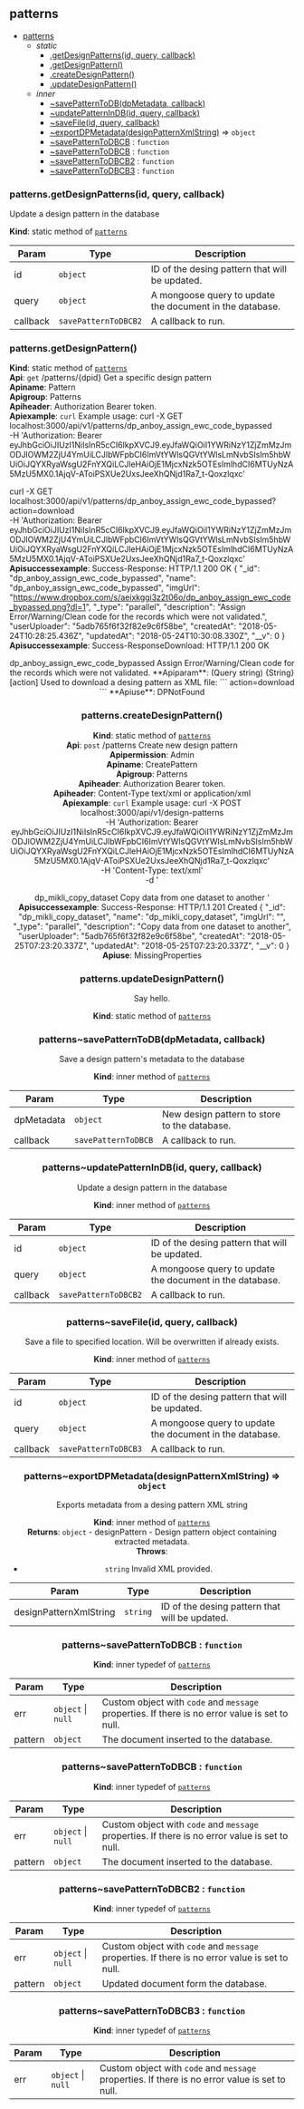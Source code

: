 <a name="module_patterns"></a>

## patterns

* [patterns](#module_patterns)
    * _static_
        * [.getDesignPatterns(id, query, callback)](#module_patterns.getDesignPatterns)
        * [.getDesignPattern()](#module_patterns.getDesignPattern)
        * [.createDesignPattern()](#module_patterns.createDesignPattern)
        * [.updateDesignPattern()](#module_patterns.updateDesignPattern)
    * _inner_
        * [~savePatternToDB(dpMetadata, callback)](#module_patterns..savePatternToDB)
        * [~updatePatternInDB(id, query, callback)](#module_patterns..updatePatternInDB)
        * [~saveFile(id, query, callback)](#module_patterns..saveFile)
        * [~exportDPMetadata(designPatternXmlString)](#module_patterns..exportDPMetadata) ⇒ <code>object</code>
        * [~savePatternToDBCB](#module_patterns..savePatternToDBCB) : <code>function</code>
        * [~savePatternToDBCB](#module_patterns..savePatternToDBCB) : <code>function</code>
        * [~savePatternToDBCB2](#module_patterns..savePatternToDBCB2) : <code>function</code>
        * [~savePatternToDBCB3](#module_patterns..savePatternToDBCB3) : <code>function</code>

<a name="module_patterns.getDesignPatterns"></a>

### patterns.getDesignPatterns(id, query, callback)
Update a design pattern in the database

**Kind**: static method of [<code>patterns</code>](#module_patterns)  

| Param | Type | Description |
| --- | --- | --- |
| id | <code>object</code> | ID of the desing pattern that will be updated. |
| query | <code>object</code> | A mongoose query to update the document in the database. |
| callback | <code>savePatternToDBCB2</code> | A callback to run. |

<a name="module_patterns.getDesignPattern"></a>

### patterns.getDesignPattern()
**Kind**: static method of [<code>patterns</code>](#module_patterns)  
**Api**: <code>get</code> /patterns/{dpid} Get a specific design pattern  
**Apiname**: Pattern  
**Apigroup**: Patterns  
**Apiheader**: Authorization Bearer token.  
**Apiexample**: <code>curl</code> Example usage:   curl -X GET localhost:3000/api/v1/patterns/dp_anboy_assign_ewc_code_bypassed  \     -H 'Authorization: Bearer eyJhbGciOiJIUzI1NiIsInR5cCI6IkpXVCJ9.eyJfaWQiOiI1YWRiNzY1ZjZmMzJmODJlOWM2ZjU4YmUiLCJlbWFpbCI6ImVtYWlsQGVtYWlsLmNvbSIsIm5hbWUiOiJQYXRyaWsgU2FnYXQiLCJleHAiOjE1MjcxNzk5OTEsImlhdCI6MTUyNzA5MzU5MX0.1AjqV-AToiPSXUe2UxsJeeXhQNjd1Ra7_t-Qoxzlqxc'    curl -X GET localhost:3000/api/v1/patterns/dp_anboy_assign_ewc_code_bypassed?action=download  \     -H 'Authorization: Bearer eyJhbGciOiJIUzI1NiIsInR5cCI6IkpXVCJ9.eyJfaWQiOiI1YWRiNzY1ZjZmMzJmODJlOWM2ZjU4YmUiLCJlbWFpbCI6ImVtYWlsQGVtYWlsLmNvbSIsIm5hbWUiOiJQYXRyaWsgU2FnYXQiLCJleHAiOjE1MjcxNzk5OTEsImlhdCI6MTUyNzA5MzU5MX0.1AjqV-AToiPSXUe2UxsJeeXhQNjd1Ra7_t-Qoxzlqxc'  
**Apisuccessexample**: Success-Response:HTTP/1.1 200 OK{  "_id": "dp_anboy_assign_ewc_code_bypassed",  "name": "dp_anboy_assign_ewc_code_bypassed",  "imgUrl": "https://www.dropbox.com/s/aeixkggi3z2t06o/dp_anboy_assign_ewc_code_bypassed.png?dl=1",  "_type": "parallel",  "description": "Assign Error/Warning/Clean code for the records which were not validated.",  "userUploader": "5adb765f6f32f82e9c6f58be",  "createdAt": "2018-05-24T10:28:25.436Z",  "updatedAt": "2018-05-24T10:30:08.330Z",  "__v": 0}  
**Apisuccessexample**: Success-ResponseDownload:HTTP/1.1 200 OK<?xml version="1.0" encoding="UTF-8"?><DSExport><Header CharacterSet="CP1252" ExportingTool="IBM InfoSphere DataStage Export (External)" ToolVersion="8" ServerName="DEV-INFOSPHERE.COM" ToolInstanceID="IDSS_DEV_01" Date="2014-10-08" Time="10:31:51" ServerVersion="9.1" ClientInstallPath="C:\InformationServer91\Clients\Classic"/><Job Identifier="dp_anboy_assign_ewc_code_bypassed" DateModified="2014-10-01" TimeModified="11.13.08"><Record Identifier="ROOT" Type="JobDefn" Readonly="0"><Property Name="Name">dp_anboy_assign_ewc_code_bypassed</Property><Property Name="Description">Assign Error/Warning/Clean code for the records which were not validated.</Property><!-- REST OF THE CONTENT WAS COMMENTED OUT --> </Job></DSExport>  
**Apiparam**: (Query string) {String} [action] Used to download a desing pattern as XML file:```action=download```  
**Apiuse**: DPNotFound  
<a name="module_patterns.createDesignPattern"></a>

### patterns.createDesignPattern()
**Kind**: static method of [<code>patterns</code>](#module_patterns)  
**Api**: <code>post</code> /patterns Create new design pattern  
**Apipermission**: Admin  
**Apiname**: CreatePattern  
**Apigroup**: Patterns  
**Apiheader**: Authorization Bearer token.  
**Apiheader**: Content-Type text/xml or application/xml  
**Apiexample**: <code>curl</code> Example usage:      curl -X POST localhost:3000/api/v1/design-patterns \      -H 'Authorization: Bearer eyJhbGciOiJIUzI1NiIsInR5cCI6IkpXVCJ9.eyJfaWQiOiI1YWRiNzY1ZjZmMzJmODJlOWM2ZjU4YmUiLCJlbWFpbCI6ImVtYWlsQGVtYWlsLmNvbSIsIm5hbWUiOiJQYXRyaWsgU2FnYXQiLCJleHAiOjE1MjcxNzk5OTEsImlhdCI6MTUyNzA5MzU5MX0.1AjqV-AToiPSXUe2UxsJeeXhQNjd1Ra7_t-Qoxzlqxc' \      -H 'Content-Type: text/xml' \      -d '<?xml version="1.0" encoding="UTF-8"?>        <DSExport>        <Header CharacterSet="CP1252" ExportingTool="IBM InfoSphere DataStage Export" ToolVersion="8" ServerName="DEV-INFOSPHERE-E002.IKEADT.COM" ToolInstanceID="IDSS_DEV_01" Date="2014-10-08" Time="10.23.20" ServerVersion="9.1" />        <Job Identifier="dp_mikli_copy_dataset" DateModified="2014-08-13" TimeModified="10.49.29">        <Record Identifier="ROOT" Type="JobDefn" Readonly="0">        <Property Name="Name">dp_mikli_copy_dataset</Property>        <Property Name="Description">Copy data from one dataset to another</Property>        <!-- REST OF THE CONTENT WAS COMMENTED OUT -->         </Job>        </DSExport>        '  
**Apisuccessexample**: Success-Response:HTTP/1.1 201 Created{  "_id": "dp_mikli_copy_dataset",  "name": "dp_mikli_copy_dataset",  "imgUrl": "",  "_type": "parallel",  "description": "Copy data from one dataset to another",  "userUploader": "5adb765f6f32f82e9c6f58be",  "createdAt": "2018-05-25T07:23:20.337Z",  "updatedAt": "2018-05-25T07:23:20.337Z",  "__v": 0}  
**Apiuse**: MissingProperties  
<a name="module_patterns.updateDesignPattern"></a>

### patterns.updateDesignPattern()
Say hello.

**Kind**: static method of [<code>patterns</code>](#module_patterns)  
<a name="module_patterns..savePatternToDB"></a>

### patterns~savePatternToDB(dpMetadata, callback)
Save a design pattern's metadata to the database

**Kind**: inner method of [<code>patterns</code>](#module_patterns)  

| Param | Type | Description |
| --- | --- | --- |
| dpMetadata | <code>object</code> | New design pattern to store to the database. |
| callback | <code>savePatternToDBCB</code> | A callback to run. |

<a name="module_patterns..updatePatternInDB"></a>

### patterns~updatePatternInDB(id, query, callback)
Update a design pattern in the database

**Kind**: inner method of [<code>patterns</code>](#module_patterns)  

| Param | Type | Description |
| --- | --- | --- |
| id | <code>object</code> | ID of the desing pattern that will be updated. |
| query | <code>object</code> | A mongoose query to update the document in the database. |
| callback | <code>savePatternToDBCB2</code> | A callback to run. |

<a name="module_patterns..saveFile"></a>

### patterns~saveFile(id, query, callback)
Save a file to specified location. Will be overwritten if already exists.

**Kind**: inner method of [<code>patterns</code>](#module_patterns)  

| Param | Type | Description |
| --- | --- | --- |
| id | <code>object</code> | ID of the desing pattern that will be updated. |
| query | <code>object</code> | A mongoose query to update the document in the database. |
| callback | <code>savePatternToDBCB3</code> | A callback to run. |

<a name="module_patterns..exportDPMetadata"></a>

### patterns~exportDPMetadata(designPatternXmlString) ⇒ <code>object</code>
Exports metadata from a desing pattern XML string

**Kind**: inner method of [<code>patterns</code>](#module_patterns)  
**Returns**: <code>object</code> - designPattern - Design pattern object containing extracted metadata.  
**Throws**:

- <code>string</code> Invalid XML provided.


| Param | Type | Description |
| --- | --- | --- |
| designPatternXmlString | <code>string</code> | ID of the desing pattern that will be updated. |

<a name="module_patterns..savePatternToDBCB"></a>

### patterns~savePatternToDBCB : <code>function</code>
**Kind**: inner typedef of [<code>patterns</code>](#module_patterns)  

| Param | Type | Description |
| --- | --- | --- |
| err | <code>object</code> \| <code>null</code> | Custom object with `code` and `message` properties. If there is no error value is set to null. |
| pattern | <code>object</code> | The document inserted to the database. |

<a name="module_patterns..savePatternToDBCB"></a>

### patterns~savePatternToDBCB : <code>function</code>
**Kind**: inner typedef of [<code>patterns</code>](#module_patterns)  

| Param | Type | Description |
| --- | --- | --- |
| err | <code>object</code> \| <code>null</code> | Custom object with `code` and `message` properties. If there is no error value is set to null. |
| pattern | <code>object</code> | The document inserted to the database. |

<a name="module_patterns..savePatternToDBCB2"></a>

### patterns~savePatternToDBCB2 : <code>function</code>
**Kind**: inner typedef of [<code>patterns</code>](#module_patterns)  

| Param | Type | Description |
| --- | --- | --- |
| err | <code>object</code> \| <code>null</code> | Custom object with `code` and `message` properties. If there is no error value is set to null. |
| pattern | <code>object</code> | Updated document form the database. |

<a name="module_patterns..savePatternToDBCB3"></a>

### patterns~savePatternToDBCB3 : <code>function</code>
**Kind**: inner typedef of [<code>patterns</code>](#module_patterns)  

| Param | Type | Description |
| --- | --- | --- |
| err | <code>object</code> \| <code>null</code> | Custom object with `code` and `message` properties. If there is no error value is set to null. |

